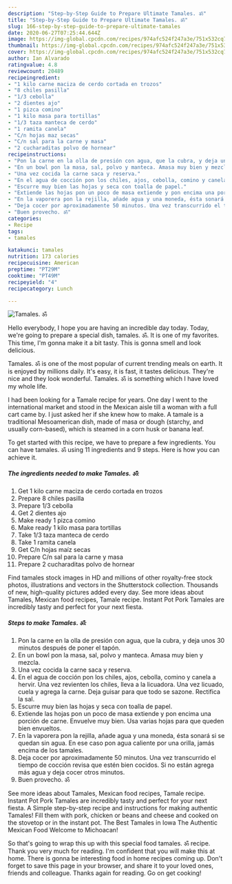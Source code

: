 ```yaml
---
description: "Step-by-Step Guide to Prepare Ultimate Tamales. ॐ"
title: "Step-by-Step Guide to Prepare Ultimate Tamales. ॐ"
slug: 166-step-by-step-guide-to-prepare-ultimate-tamales
date: 2020-06-27T07:25:44.644Z
image: https://img-global.cpcdn.com/recipes/974afc524f247a3e/751x532cq70/tamales-ॐ-foto-principal.jpg
thumbnail: https://img-global.cpcdn.com/recipes/974afc524f247a3e/751x532cq70/tamales-ॐ-foto-principal.jpg
cover: https://img-global.cpcdn.com/recipes/974afc524f247a3e/751x532cq70/tamales-ॐ-foto-principal.jpg
author: Ian Alvarado
ratingvalue: 4.8
reviewcount: 20489
recipeingredient:
- "1 kilo carne maciza de cerdo cortada en trozos"
- "8 chiles pasilla"
- "1/3 cebolla"
- "2 dientes ajo"
- "1 pizca comino"
- "1 kilo masa para tortillas"
- "1/3 taza manteca de cerdo"
- "1 ramita canela"
- "C/n hojas maz secas"
- "C/n sal para la carne y masa"
- "2 cucharaditas polvo de hornear"
recipeinstructions:
- "Pon la carne en la olla de presión con agua, que la cubra, y deja unos 30 minutos después de poner el tapón."
- "En un bowl pon la masa, sal, polvo y manteca. Amasa muy bien y mezcla."
- "Una vez cocida la carne saca y reserva."
- "En el agua de cocción pon los chiles, ajos, cebolla, comino y canela a hervir. Una vez revienten los chiles, lleva a la licuadora. Una vez licuado, cuela y agrega la carne. Deja guisar para que todo se sazone. Rectifica la sal."
- "Escurre muy bien las hojas y seca con toalla de papel."
- "Extiende las hojas pon un poco de masa extiende y pon encima una porción de carne. Envuelve muy bien. Usa varias hojas para que queden bien envueltos."
- "En la vaporera pon la rejilla, añade agua y una moneda, ésta sonará si se quedan sin agua. En ese caso pon agua caliente por una orilla, jamás encima de los tamales."
- "Deja cocer por aproximadamente 50 minutos. Una vez transcurrido el tiempo de cocción revisa que estén bien cocidos. Si no están agrega más agua y deja cocer otros minutos."
- "Buen provecho. ॐ"
categories:
- Recipe
tags:
- tamales

katakunci: tamales 
nutrition: 173 calories
recipecuisine: American
preptime: "PT29M"
cooktime: "PT49M"
recipeyield: "4"
recipecategory: Lunch

---
```



![Tamales. ॐ](https://img-global.cpcdn.com/recipes/974afc524f247a3e/751x532cq70/tamales-ॐ-foto-principal.jpg)

Hello everybody, I hope you are having an incredible day today. Today, we're going to prepare a special dish, tamales. ॐ. It is one of my favorites. This time, I'm gonna make it a bit tasty. This is gonna smell and look delicious.

Tamales. ॐ is one of the most popular of current trending meals on earth. It is enjoyed by millions daily. It's easy, it is fast, it tastes delicious. They're nice and they look wonderful. Tamales. ॐ is something which I have loved my whole life.

I had been looking for a Tamale recipe for years. One day I went to the international market and stood in the Mexican aisle till a woman with a full cart came by. I just asked her if she knew how to make. A tamale is a traditional Mesoamerican dish, made of masa or dough (starchy, and usually corn-based), which is steamed in a corn husk or banana leaf.


To get started with this recipe, we have to prepare a few ingredients. You can have tamales. ॐ using 11 ingredients and 9 steps. Here is how you can achieve it.

<!--inarticleads1-->

##### The ingredients needed to make Tamales. ॐ:

1. Get 1 kilo carne maciza de cerdo cortada en trozos
1. Prepare 8 chiles pasilla
1. Prepare 1/3 cebolla
1. Get 2 dientes ajo
1. Make ready 1 pizca comino
1. Make ready 1 kilo masa para tortillas
1. Take 1/3 taza manteca de cerdo
1. Take 1 ramita canela
1. Get C/n hojas maíz secas
1. Prepare C/n sal para la carne y masa
1. Prepare 2 cucharaditas polvo de hornear


Find tamales stock images in HD and millions of other royalty-free stock photos, illustrations and vectors in the Shutterstock collection. Thousands of new, high-quality pictures added every day. See more ideas about Tamales, Mexican food recipes, Tamale recipe. Instant Pot Pork Tamales are incredibly tasty and perfect for your next fiesta. 

<!--inarticleads2-->

##### Steps to make Tamales. ॐ:

1. Pon la carne en la olla de presión con agua, que la cubra, y deja unos 30 minutos después de poner el tapón.
1. En un bowl pon la masa, sal, polvo y manteca. Amasa muy bien y mezcla.
1. Una vez cocida la carne saca y reserva.
1. En el agua de cocción pon los chiles, ajos, cebolla, comino y canela a hervir. Una vez revienten los chiles, lleva a la licuadora. Una vez licuado, cuela y agrega la carne. Deja guisar para que todo se sazone. Rectifica la sal.
1. Escurre muy bien las hojas y seca con toalla de papel.
1. Extiende las hojas pon un poco de masa extiende y pon encima una porción de carne. Envuelve muy bien. Usa varias hojas para que queden bien envueltos.
1. En la vaporera pon la rejilla, añade agua y una moneda, ésta sonará si se quedan sin agua. En ese caso pon agua caliente por una orilla, jamás encima de los tamales.
1. Deja cocer por aproximadamente 50 minutos. Una vez transcurrido el tiempo de cocción revisa que estén bien cocidos. Si no están agrega más agua y deja cocer otros minutos.
1. Buen provecho. ॐ


See more ideas about Tamales, Mexican food recipes, Tamale recipe. Instant Pot Pork Tamales are incredibly tasty and perfect for your next fiesta. A Simple step-by-step recipe and instructions for making authentic Tamales! Fill them with pork, chicken or beans and cheese and cooked on the stovetop or in the instant pot. The Best Tamales in Iowa The Authentic Mexican Food Welcome to Michoacan! 

So that's going to wrap this up with this special food tamales. ॐ recipe. Thank you very much for reading. I'm confident that you will make this at home. There is gonna be interesting food in home recipes coming up. Don't forget to save this page in your browser, and share it to your loved ones, friends and colleague. Thanks again for reading. Go on get cooking!
